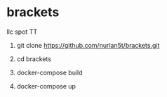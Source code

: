 # brackets
llc spot TT


1) git clone https://github.com/nurlan5t/brackets.git

2) cd brackets

3) docker-compose build

4) docker-compose up
